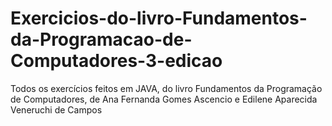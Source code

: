 # Exercicios-do-livro-Fundamentos-da-Programacao-de-Computadores-3-edicao
Todos os exercícios feitos em JAVA, do livro Fundamentos da Programação de Computadores, de Ana Fernanda Gomes Ascencio e Edilene Aparecida Veneruchi de Campos
